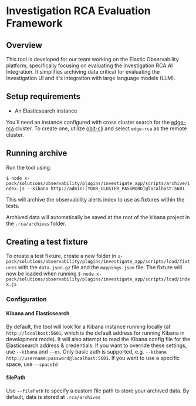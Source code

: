 # Investigation RCA Evaluation Framework

## Overview

This tool is developed for our team working on the Elastic Observability platform, specifically focusing on evaluating the Investigation RCA AI Integration. It simplifies archiving data critical for evaluating the Investigation UI and it's integration with large language models (LLM).

## Setup requirements

- An Elasticsearch instance

You'll need an instance configured with cross cluster search for the [edge-rca](https://studious-disco-k66oojq.pages.github.io/edge-rca/) cluster. To create one, utilize [oblt-cli](https://studious-disco-k66oojq.pages.github.io/user-guide/cluster-create-ccs/) and select `edge-rca` as the remote cluster.

## Running archive

Run the tool using:

`$ node x-pack/solutions/observability/plugins/investigate_app/scripts/archive/index.js --kibana http://admin:[YOUR_CLUSTER_PASSWORD]@localhost:5601`

This will archive the observability alerts index to use as fixtures within the tests.

Archived data will automatically be saved at the root of the kibana project in the `.rca/archives` folder.

## Creating a test fixture

To create a test fixture, create a new folder in `x-pack/solutions/observability/plugins/investigate_app/scripts/load/fixtures` with the `data.json.gz` file and the `mappings.json` file. The fixture will now be loaded when running `$ node x-pack/solutions/observability/plugins/investigate_app/scripts/load/index.js`

### Configuration

#### Kibana and Elasticsearch

By default, the tool will look for a Kibana instance running locally (at `http://localhost:5601`, which is the default address for running Kibana in development mode). It will also attempt to read the Kibana config file for the Elasticsearch address & credentials. If you want to override these settings, use `--kibana` and `--es`. Only basic auth is supported, e.g. `--kibana http://username:password@localhost:5601`. If you want to use a specific space, use `--spaceId`

#### filePath

Use `--filePath` to specify a custom file path to store your archived data. By default, data is stored at `.rca/archives`
